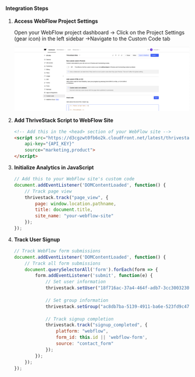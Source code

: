 #### Integration Steps

1.  **Access WebFlow Project Settings**

    Open your WebFlow project dashboard -> Click on the Project Settings (gear icon) in the left sidebar ->Navigate to the Custom Code tab

    ![WebFlow Custom Code Settings](../assets/Webflow-custom-code.png)

2. **Add ThriveStack Script to WebFlow Site**


   ```html
   <!-- Add this in the <head> section of your WebFlow site -->
   <script src="https://d3cgzwt0fb6o2k.cloudfront.net/latest/thrivestack.js" 
       api-key="{API_KEY}" 
       source="marketing,product">
   </script>
   ```

3. **Initialize Analytics in JavaScript**
   ```javascript
   // Add this to your WebFlow site's custom code
   document.addEventListener('DOMContentLoaded', function() {
       // Track page view
       thrivestack.track("page_view", {
           page: window.location.pathname,
           title: document.title,
           site_name: "your-webflow-site"
       });
   });
   ```

4. **Track User Signup**
   ```javascript
   // Track WebFlow form submissions
   document.addEventListener('DOMContentLoaded', function() {
       // Track all form submissions
       document.querySelectorAll('form').forEach(form => {
           form.addEventListener('submit', function(e) {
               // Set user information
               thrivestack.setUser("18f716ac-37a4-464f-adb7-3cc30032308c", "john.doe@acme.xyz");
               
               // Set group information
               thrivestack.setGroup("ac8db7ba-5139-4911-ba6e-523fd9c4704b", "acme.com", "Acme Corporation");
               
               // Track signup completion
               thrivestack.track("signup_completed", {
                   platform: "webflow",
                   form_id: this.id || 'webflow-form',
                   source: "contact_form"
               });
           });
       });
   });
   ```

